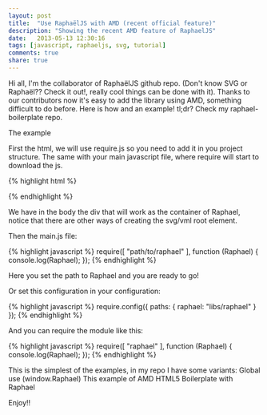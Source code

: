 ```yaml
---
layout: post
title:  "Use RaphaëlJS with AMD (recent official feature)"
description: "Showing the recent AMD feature of RaphaelJS"
date:   2013-05-13 12:30:16
tags: [javascript, raphaeljs, svg, tutorial]
comments: true
share: true
---
```


Hi all, I'm the collaborator of RaphaëlJS github repo. (Don't know SVG or Raphaël?? Check it out!, really cool things can be done with it).
Thanks to our contributors now it's easy to add the library using AMD, something difficult to do before.
Here is how and an example!
tl;dr? Check my raphael-boilerplate repo.

The example

First the html, we will use require.js so you need to add it in you project structure. The same with your main javascript file, where require will start to download the js.

{% highlight html %}
<html>
<head>
 <title>Raphael Dev testing html</title>
 <script data-main="main" src="require.js"></script>
</head>
<body>
        <!-- Here is the container for Raphael -->
 <div id="container"></div>
</body>
</html>
{% endhighlight %}

We have in the body the div that will work as the container of Raphael, notice that there are other ways of creating the svg/vml root element.

Then the main.js file:

{% highlight javascript %}
require([ "path/to/raphael" ], function (Raphael) {
    console.log(Raphael);
});
{% endhighlight %}

Here you set the path to Raphael and you are ready to go!

Or set this configuration in your configuration:

{% highlight javascript %}
require.config({
  paths: {
    raphael: "libs/raphael"
  }
});
{% endhighlight %}

And you can require the module like this:

{% highlight javascript %}
require([ "raphael" ], function (Raphael) {
    console.log(Raphael);
});
{% endhighlight %}

This is the simplest of the examples, in my repo I have some variants:
Global use (window.Raphael)
This example of AMD
HTML5 Boilerplate with Raphael

Enjoy!!
